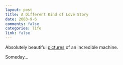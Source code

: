 ```yaml
--- 
layout: post
title: A Different Kind of Love Story
date: 2003-9-6
comments: false
categories: life
link: false
---
```

Absolutely beautiful <a href="http://www.billnoll.com/g5/">pictures</a> of an incredible machine.

Someday...
